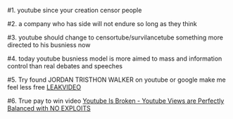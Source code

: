 
#1. youtube since your creation censor people 

#2. a company who has side will not endure so long as they think 

#3. youtube should change to censortube/survilancetube something more directed to his busniess now 

#4. today youtube busniess model is more aimed to mass and information control than real debates and speeches

#5. Try found JORDAN TRISTHON WALKER on youtube or google make me feel less free [LEAKVIDEO](https://www.projectveritas.com/video/pfizer-executive-mutate-covid-via-directed-evolution-for-company-to-continue/)

#6. True pay to win video [Youtube Is Broken - Youtube Views are Perfectly Balanced with NO EXPLOITS](https://www.youtube.com/watch?v=pzatXqt-rz4)
